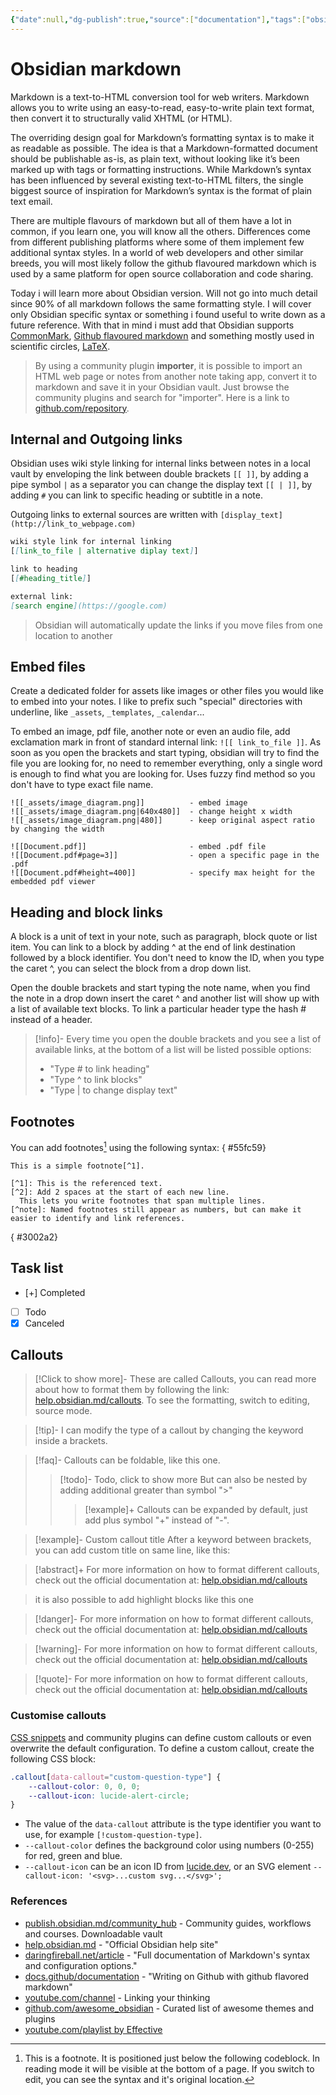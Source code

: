 ```yaml
---
{"date":null,"dg-publish":true,"source":["documentation"],"tags":["obsidian","markdown"],"title":"Obsidian markdown","type":"reference","URL":"https://help.obsidian.md/Home","permalink":"/01-reference/software/obsidian-markdown/","dgPassFrontmatter":true}
---
```



# Obsidian markdown

Markdown is a text-to-HTML conversion tool for web writers. Markdown allows you to write using an easy-to-read, easy-to-write plain text format, then convert it to structurally valid XHTML (or HTML).

The overriding design goal for Markdown’s formatting syntax is to make it as readable as possible. The idea is that a Markdown-formatted document should be publishable as-is, as plain text, without looking like it’s been marked up with tags or formatting instructions. While Markdown’s syntax has been influenced by several existing text-to-HTML filters, the single biggest source of inspiration for Markdown’s syntax is the format of plain text email.

There are multiple flavours of markdown but all of them have a lot in common, if you learn one, you will know all the others. Differences come from different publishing platforms where some of them implement few additional syntax styles. In a world of web developers and other similar breeds, you will most likely follow the github flavoured markdown which is used by a same platform for open source collaboration and code sharing.

Today i will learn more about Obsidian version. Will not go into much detail since 90% of all markdown follows the same formatting style. I will cover only Obsidian specific syntax or something i found useful to write down as a future reference. With that in mind i must add that Obsidian supports [CommonMark](https://commonmark.org/), [Github flavoured markdown](https://github.github.com/gfm/) and something mostly used in scientific circles, [LaTeX](https://www.latex-project.org/).

>By using a community plugin **importer**, it is possible to import an HTML web page or notes from another note taking app, convert it to markdown and save it in your Obsidian vault. Just browse the community plugins and search for "importer". Here is a link to [github.com/repository](https://github.com/obsidianmd/obsidian-importer).

## Internal and Outgoing links

Obsidian uses wiki style linking for internal links between notes in a local vault by enveloping the link between double brackets `[[ ]]`, by adding a pipe symbol `|` as a separator you can change the display text `[[ | ]]`, by adding `#` you can link to specific heading or subtitle in a note.

Outgoing links to external sources are written with `[display_text](http://link_to_webpage.com)`

```markdown
wiki style link for internal linking
[[link_to_file | alternative diplay text]]

link to heading
[[#heading_title]]

external link:
[search engine](https://google.com)
```

>Obsidian will automatically update the links if you move files from one location to another

## Embed files

Create a dedicated folder for assets like images or other files you would like to embed into your notes. I like to prefix  such "special" directories with underline, like `_assets`, `_templates`, `_calendar`...

To embed an image, pdf file, another note or even an audio file, add exclamation mark in front of standard internal link: `![[ link_to_file ]]`. As soon as you open the brackets and start typing, obsidian will try to find the file you are looking for, no need to remember everything, only a single word is enough to find what you are looking for. Uses fuzzy find method so you don't have to type exact file name.

```wiki
![[_assets/image_diagram.png]]          - embed image
![[_assets/image_diagram.png|640x480]]  - change height x width
![[_assets/image_diagram.png|480]]      - keep original aspect ratio by changing the width

![[Document.pdf]]                       - embed .pdf file
![[Document.pdf#page=3]]                - open a specific page in the .pdf
![[Document.pdf#height=400]]            - specify max height for the embedded pdf viewer
```

## Heading and block links

A block is a unit of text in your note, such as paragraph, block quote or list item. You can link to a block by adding ^ at the end of link destination followed by a block identifier. You don't need to know the ID, when you type the caret ^, you can select the block from a drop down list.

Open the double brackets and start typing the note name, when you find the note in a drop down insert the caret ^ and another list will show up with a list of available text blocks. To link a particular header type the hash # instead of a header.

>[!info]-
>Every time you open the double brackets and you see a list of available links, at the bottom of a list will be listed possible options:
>- "Type # to link heading"
>- "Type ^ to link blocks"
>- "Type | to change display text"

## Footnotes

You can add footnotes[^1] using the following syntax:
{ #55fc59}


```
This is a simple footnote[^1].

[^1]: This is the referenced text.
[^2]: Add 2 spaces at the start of each new line.
  This lets you write footnotes that span multiple lines.
[^note]: Named footnotes still appear as numbers, but can make it easier to identify and link references.
```
{ #3002a2}


## Task list

- [+] Completed
- [ ] Todo
- [x] Canceled

## Callouts

>[!Click to show more]-
These are called Callouts,  you can read more about how to format them by following the link: [help.obsidian.md/callouts](https://help.obsidian.md/Editing+and+formatting/Callouts). To see the formatting, switch to editing, source mode.

>[!tip]-
I can modify the type of a callout by changing the keyword inside a brackets.

>[!faq]-
Callouts can be foldable, like this one.
>>[!todo]- Todo, click to show more
But can also be nested by adding additional greater than symbol ">"
>>>[!example]+
Callouts can be expanded by default, just add plus symbol "+" instead of "-".

>[!example]- Custom callout title
After a keyword between brackets, you can add custom title on same line, like this:

>[!abstract]+
>For more information on how to format different callouts, check out the official documentation at:
>[help.obsidian.md/callouts](https://help.obsidian.md/Editing+and+formatting/Callouts)

>it is also possible to add highlight blocks like this one

>[!danger]-
>For more information on how to format different callouts, check out the official documentation at:
>[help.obsidian.md/callouts](https://help.obsidian.md/Editing+and+formatting/Callouts)

>[!warning]-
>For more information on how to format different callouts, check out the official documentation at:
>[help.obsidian.md/callouts](https://help.obsidian.md/Editing+and+formatting/Callouts)

>[!quote]-
>For more information on how to format different callouts, check out the official documentation at:
>[help.obsidian.md/callouts](https://help.obsidian.md/Editing+and+formatting/Callouts)

### Customise callouts

[CSS snippets](https://help.obsidian.md/Extending+Obsidian/CSS+snippets) and community plugins can define custom callouts or even overwrite the default configuration. To define a custom callout, create the following CSS block:

```css
.callout[data-callout="custom-question-type"] {
    --callout-color: 0, 0, 0;
    --callout-icon: lucide-alert-circle;
}
```

- The value of the `data-callout` attribute is the type identifier you want to use, for example `[!custom-question-type]`.
- `--callout-color` defines the background color using numbers (0-255) for red, green and blue.
- `--callout-icon` can be an icon ID from [lucide.dev](https://lucide.dev/), or an SVG element `--callout-icon: '<svg>...custom svg...</svg>';`

### References

- [publish.obsidian.md/community_hub](https://publish.obsidian.md/hub/00+-+Start+here) - Community guides, workflows and courses. Downloadable vault
- [help.obsidian.md](https://help.obsidian.md/Home) - "Official Obsidian help site"
- [daringfireball.net/article](https://daringfireball.net/projects/markdown/) - "Full documentation of Markdown's syntax and configuration options."
- [docs.github/documentation](https://docs.github.com/en/get-started/writing-on-github) - "Writing on Github with github flavored markdown"
- [youtube.com/channel](https://www.youtube.com/@linkingyourthinking) - Linking your thinking
- [github.com/awesome_obsidian](https://github.com/kmaasrud/awesome-obsidian) - Curated list of awesome themes and plugins
- [youtube.com/playlist by Effective](https://www.youtube.com/playlist?list=PLrI2d6gSaO9BCd8HjgkSY1yd50nyfxYpN)

[^1]: This is a footnote. It is positioned just below the following codeblock. In reading mode it will be visible at the bottom of a page. If you switch to edit, you can see the syntax and it's original location.
